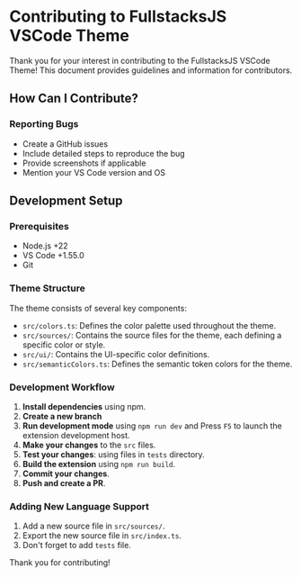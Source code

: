 # Contributing to FullstacksJS VSCode Theme

Thank you for your interest in contributing to the FullstacksJS VSCode Theme! This document provides guidelines and information for contributors.

## How Can I Contribute?

### Reporting Bugs

- Create a GitHub issues
- Include detailed steps to reproduce the bug
- Provide screenshots if applicable
- Mention your VS Code version and OS

## Development Setup

### Prerequisites

- Node.js +22
- VS Code +1.55.0
- Git

### Theme Structure

The theme consists of several key components:

- `src/colors.ts`: Defines the color palette used throughout the theme.
- `src/sources/`: Contains the source files for the theme, each defining a specific color or style.
- `src/ui/`: Contains the UI-specific color definitions.
- `src/semanticColors.ts`: Defines the semantic token colors for the theme.

### Development Workflow

1. **Install dependencies** using npm.
2. **Create a new branch**
3. **Run development mode** using `npm run dev` and Press `F5` to launch the extension development host.
4. **Make your changes** to the `src` files.
5. **Test your changes**: using files in `tests` directory.
6. **Build the extension** using `npm run build`.
7. **Commit your changes**.
8. **Push and create a PR**.

### Adding New Language Support

1. Add a new source file in `src/sources/`.
2. Export the new source file in `src/index.ts`.
3. Don't forget to add `tests` file.

Thank you for contributing!
